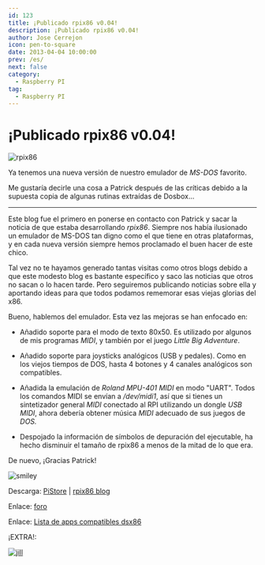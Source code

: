 ```yaml
---
id: 123
title: ¡Publicado rpix86 v0.04!
description: ¡Publicado rpix86 v0.04!
author: Jose Cerrejon
icon: pen-to-square
date: 2013-04-04 10:00:00
prev: /es/
next: false
category:
  - Raspberry PI
tag:
  - Raspberry PI
---
```


# ¡Publicado rpix86 v0.04!

![rpix86](/images/rpix86_01.jpg)

Ya tenemos una nueva versión de nuestro emulador de *MS-DOS* favorito.

Me gustaría decirle una cosa a Patrick después de las críticas debido a la supuesta copia de algunas rutinas extraídas de Dosbox...

- - -
Este blog fue el primero en ponerse en contacto con Patrick y sacar la noticia de que estaba desarrollando *rpix86*. Siempre nos había ilusionado un emulador de MS-DOS tan digno como el que tiene en otras plataformas, y en cada nueva versión siempre hemos proclamado el buen hacer de este chico. 

Tal vez no te hayamos generado tantas visitas como otros blogs debido a que este modesto blog es bastante específico y saco las noticias que otros no sacan o lo hacen tarde. Pero seguiremos publicando noticias sobre ella y aportando ideas para que todos podamos rememorar esas viejas glorias del x86.

Bueno, hablemos del emulador. Esta vez las mejoras se han enfocado en:

* Añadido soporte para el modo de texto 80x50. Es utilizado por algunos de mis programas *MIDI*, y también por el juego *Little Big Adventure*.

* Añadido soporte para joysticks analógicos (USB y pedales). Como en los viejos tiempos de DOS, hasta 4 botones y 4 canales analógicos son compatibles.

* Añadida la emulación de *Roland MPU-401 MIDI* en modo "UART". Todos los comandos MIDI se envían a */dev/midi1*, así que si tienes un sintetizador general *MIDI* conectado al RPI utilizando un dongle *USB MIDI*, ahora debería obtener música *MIDI* adecuado de sus juegos de *DOS.*

* Despojado la información de símbolos de depuración del ejecutable, ha hecho disminuir el tamaño de rpix86 a menos de la mitad de lo que era.

De nuevo, ¡Gracias Patrick! 

![smiley](/css/sm/smiling.png)

Descarga: [PiStore](http://store.raspberrypi.com/projects/rpix86) | [rpix86 blog](http://rpix86.patrickaalto.com/rdown.html)

Enlace: [foro](http://www.raspberrypi.org/phpBB3/viewtopic.php?f=78&t=32934)

Enlace: [Lista de apps compatibles dsx86](http://dsx86compatibility.pbworks.com/w/page/26738915/Compatibility%20List)

¡EXTRA!:

<a href="/res/jill-of-the-jungle-the-complete-trilogy.zip">![jill](/images/jill_trilogy.jpg "Descarga y juega Jill Of The Jungle Trilogy!")</a>